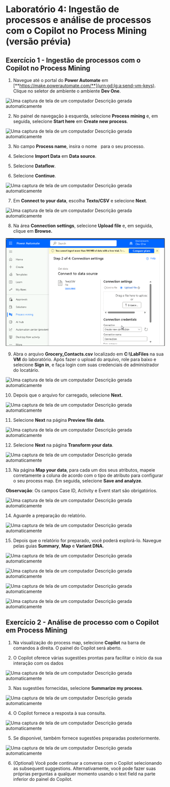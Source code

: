 # Laboratório 4: Ingestão de processos e análise de processos com o Copilot no Process Mining (versão prévia)

## Exercício 1 - Ingestão de processos com o Copilot no Process Mining

1.  Navegue até o portal do **Power Automate** em
    [**https://make.powerautomate.com/**](urn:gd:lg:a:send-vm-keys).
    Clique no seletor de ambiente o ambiente **Dev One**.

![Uma captura de tela de um computador Descrição gerada
automaticamente](./media/image1.png)

2.  No painel de navegação à esquerda, selecione **Process mining** e,
    em seguida, selecione **Start here** em **Create new process**.

![Uma captura de tela de um computador Descrição gerada
automaticamente](./media/image2.png)

3.  No campo **Process name**, insira o nome   para o seu processo.

4.  Selecione **Import Data** em **Data source**.

5.  Selecione **Dataflow**.

6.  Selecione **Continue**.

![Uma captura de tela de um computador Descrição gerada
automaticamente](./media/image3.png)

7.  Em **Connect to your data**, escolha **Texto/CSV** e selecione
    **Next**.

![Uma captura de tela de um computador Descrição gerada
automaticamente](./media/image4.png)

8.  Na área **Connection settings**, selecione **Upload file** e, em
    seguida, clique em **Browse.**

![](./media/image5.png)

9.  Abra o arquivo **Grocery_Contacts.csv** localizado em
    **C:\LabFiles** na sua **VM** do laboratório. Após fazer o upload do
    arquivo, role para baixo e selecione **Sign in**, e faça login com
    suas credenciais de administrador do locatário.

![Uma captura de tela de um computador Descrição gerada
automaticamente](./media/image6.png)

10. Depois que o arquivo for carregado, selecione **Next.**

![Uma captura de tela de um computador Descrição gerada
automaticamente](./media/image7.png)

11. Selecione **Next** na página **Preview file data**.

![Uma captura de tela de um computador Descrição gerada
automaticamente](./media/image8.png)

12. Selecione **Next** na página **Transform your data**.

![Uma captura de tela de um computador Descrição gerada
automaticamente](./media/image9.png)

13. Na página **Map your data**, para cada um dos seus atributos, mapeie
    corretamente a coluna de acordo com o tipo de atributo para
    configurar o seu process map. Em seguida, selecione **Save and
    analyze**.

**Observação**: Os campos Case ID, Activity e Event start são
obrigatórios.

![Uma captura de tela de um computador Descrição gerada
automaticamente](./media/image10.png)

14. Aguarde a preparação do relatório.

![Uma captura de tela de um computador Descrição gerada
automaticamente](./media/image11.png)

15. Depois que o relatório for preparado, você poderá explorá-lo.
    Navegue pelas guias **Summary**, **Map** e **Variant DNA.**

![Uma captura de tela de um computador Descrição gerada
automaticamente](./media/image12.png)

![Uma captura de tela de um computador Descrição gerada
automaticamente](./media/image13.png)

![Uma captura de tela de um computador Descrição gerada
automaticamente](./media/image14.png)

![Uma captura de tela de um computador Descrição gerada
automaticamente](./media/image15.png)

## Exercício 2 - Análise de processo com o Copilot em Process Mining

1.  Na visualização do process map, selecione **Copilot** na barra de
    comandos à direita. O painel do Copilot será aberto.

2.  O Copilot oferece várias sugestões prontas para facilitar o início
    da sua interação com os dados

![Uma captura de tela de um computador Descrição gerada
automaticamente](./media/image16.png)

3.  Nas sugestões fornecidas, selecione **Summarize my process**.

![Uma captura de tela de um computador Descrição gerada
automaticamente](./media/image17.png)

4.  O Copilot fornece a resposta à sua consulta.

![Uma captura de tela de um computador Descrição gerada
automaticamente](./media/image18.png)

5.  Se disponível, também fornece sugestões preparadas posteriormente.

![Uma captura de tela de um computador Descrição gerada
automaticamente](./media/image19.png)

6.  (Optional) Você pode continuar a conversa com o Copilot selecionando
    as subsequent suggestions. Alternativamente, você pode fazer suas
    próprias perguntas a qualquer momento usando o text field na parte
    inferior do painel do Copilot.
